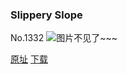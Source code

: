 ### Slippery Slope
No.1332
![图片不见了~~~](https://imgs.xkcd.com/comics/slippery_slope.png)

[原址](https://xkcd.com//1332) [下载](https://imgs.xkcd.com/comics/slippery_slope.png)

